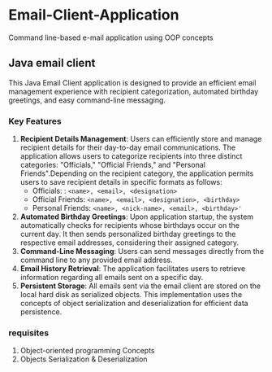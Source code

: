 # Email-Client-Application
Command line-based e-mail application using OOP concepts
## Java email client
This Java Email Client application is designed to provide an efficient email management experience with recipient categorization, automated birthday greetings, and easy command-line messaging. 
### Key Features
1. **Recipient Details Management**: Users can efficiently store and manage recipient details for their day-to-day email communications. The application allows users to categorize recipients into three distinct categories: "Officials," "Official Friends," and "Personal Friends".Depending on the recipient category, the application permits users to save recipient details in specific formats as follows:
    - Officials: : `<name>, <email>, <designation>`
    - Official Friends: `<name>, <email>, <designation>, <birthday>`
    - Personal Friends: `<name>, <nick-name>, <email>, <birthday>'`
2. **Automated Birthday Greetings**: Upon application startup, the system automatically checks for recipients whose birthdays occur on the current day. It then sends personalized birthday greetings to the respective email addresses, considering their assigned category.
3. **Command-Line Messaging**: Users can send messages  directly from the command line to any provided email address.
4. **Email History Retrieval**: The application facilitates users to retrieve information regarding all emails sent on a specific day.
5. **Persistent Storage**: All emails sent via the email client are stored on the local hard disk as serialized objects. This implementation uses the concepts of object serialization and deserialization for efficient data persistence.

### requisites

1. Object-oriented programming Concepts
2. Objects Serialization & Deserialization




